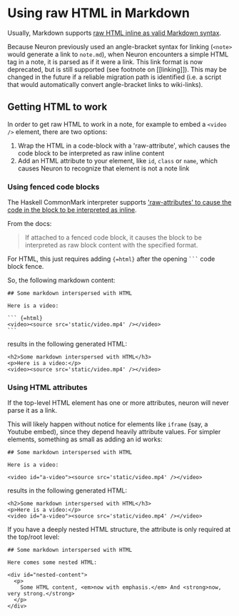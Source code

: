 # Using raw HTML in Markdown

Usually, Markdown supports [raw HTML inline as valid Markdown syntax](https://spec.commonmark.org/0.28/#raw-html).

Because Neuron previously used an angle-bracket syntax for linking (`<note>` would generate a link to `note.md`), when Neuron encounters a simple HTML tag in a note, it is parsed as if it were a link. This link format is now deprecated, but is still supported (see footnote on [[linking]]).
This may be changed in the future if a reliable migration path is identified (i.e. a script that would automatically convert angle-bracket links to wiki-links).

## Getting HTML to work

In order to get raw HTML to work in a note, for example to embed a `<video />` element, there are two options:

1. Wrap the HTML in a code-block with a 'raw-attribute', which causes the code block to be interpreted as raw inline content
2. Add an HTML attribute to your element, like `id`, `class` or `name`, which causes Neuron to recognize that element is not a note link

### Using fenced code blocks

The Haskell CommonMark interpreter supports ['raw-attributes' to cause the code in the block to be interpreted as inline](https://github.com/jgm/commonmark-hs/blob/master/commonmark-extensions/test/raw_attribute.md).

From the docs:

> If attached to a fenced code block, it causes the block to be interpreted as raw block content with the specified format.

For HTML, this just requires adding `{=html}` after the opening ` ``` ` code block fence.

So, the following markdown content:

```````````````````````````````` example
## Some markdown interspersed with HTML

Here is a video:

``` {=html}
<video><source src='static/video.mp4' /></video>
```
````````````````````````````````

results in the following generated HTML:

```````````````````````````````` example
<h2>Some markdown interspersed with HTML</h3>
<p>Here is a video:</p>
<video><source src='static/video.mp4' /></video>
````````````````````````````````

### Using HTML attributes

If the top-level HTML element has one or more attributes, neuron will never
parse it as a link.

This will likely happen without notice for elements like `iframe` (say, a Youtube embed), since they depend heavily attribute values. For simpler elements, something as small as adding an id works:


```````````````````````````````` example
## Some markdown interspersed with HTML

Here is a video:

<video id="a-video"><source src='static/video.mp4' /></video>

````````````````````````````````

results in the following generated HTML:

```````````````````````````````` example
<h2>Some markdown interspersed with HTML</h3>
<p>Here is a video:</p>
<video id="a-video"><source src='static/video.mp4' /></video>

````````````````````````````````

If you have a deeply nested HTML structure, the attribute is only required at the top/root level:

```````````````````````````````` example
## Some markdown interspersed with HTML

Here comes some nested HTML:

<div id="nested-content">
  <p>
    Some HTML content, <em>now with emphasis.</em> And <strong>now, very strong.</strong>
  </p>
</div>

````````````````````````````````
